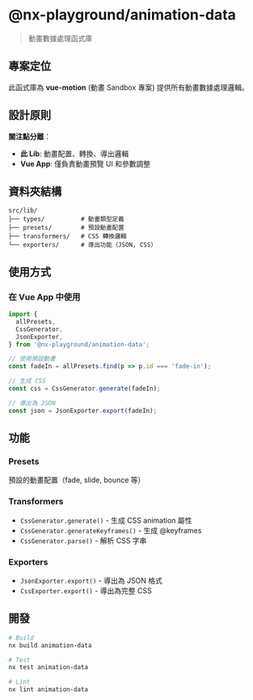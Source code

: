 # @nx-playground/animation-data

> 動畫數據處理函式庫

## 專案定位

此函式庫為 **vue-motion** (動畫 Sandbox 專案) 提供所有動畫數據處理邏輯。

## 設計原則

**關注點分離**：

- **此 Lib**: 動畫配置、轉換、導出邏輯
- **Vue App**: 僅負責動畫預覽 UI 和參數調整

## 資料夾結構

```
src/lib/
├── types/          # 動畫類型定義
├── presets/        # 預設動畫配置
├── transformers/   # CSS 轉換邏輯
└── exporters/      # 導出功能（JSON, CSS）
```

## 使用方式

### 在 Vue App 中使用

```typescript
import {
  allPresets,
  CssGenerator,
  JsonExporter,
} from '@nx-playground/animation-data';

// 使用預設動畫
const fadeIn = allPresets.find(p => p.id === 'fade-in');

// 生成 CSS
const css = CssGenerator.generate(fadeIn);

// 導出為 JSON
const json = JsonExporter.export(fadeIn);
```

## 功能

### Presets

預設的動畫配置（fade, slide, bounce 等）

### Transformers

- `CssGenerator.generate()` - 生成 CSS animation 屬性
- `CssGenerator.generateKeyframes()` - 生成 @keyframes
- `CssGenerator.parse()` - 解析 CSS 字串

### Exporters

- `JsonExporter.export()` - 導出為 JSON 格式
- `CssExporter.export()` - 導出為完整 CSS

## 開發

```bash
# Build
nx build animation-data

# Test
nx test animation-data

# Lint
nx lint animation-data
```
